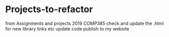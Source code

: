 # Projects-to-refactor
from Assignments and projects 2019 COMP385
check and update the .html for new library links etc
update code
publish to my website

